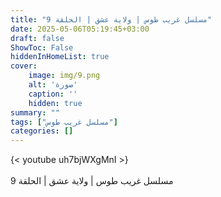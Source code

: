 ```yaml
---
title: "مسلسل غريب طوس | ولاية عشق | الحلقة 9"
date: 2025-05-06T05:19:45+03:00
draft: false
ShowToc: False
hiddenInHomeList: true
cover:
    image: img/9.png
    alt: 'صورة'
    caption: ''
    hidden: true
summary: ""
tags: ["مسلسل غريب طوس"]
categories: []
---
```


{< youtube uh7bjWXgMnI >}  
<br>
مسلسل غريب طوس | ولاية عشق | الحلقة 9

